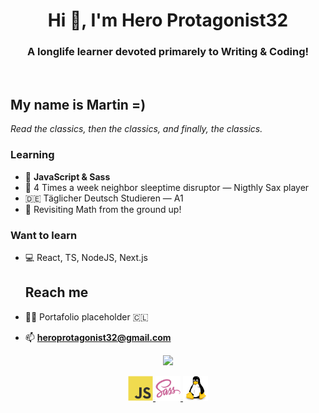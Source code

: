<h1 align="center">Hi 👋, I'm Hero Protagonist32</h1>
<h3 align="center">A longlife learner devoted primarely to Writing & Coding!</h3>
<br>

## My name is Martin =)

<p> <em>Read the classics, then the classics, and finally, the classics.</em> </p>

### Learning

- 🌱 **JavaScript & Sass**
- 🎷 4 Times a week neighbor sleeptime disruptor — Nigthly Sax player
- 🇩🇪 Täglicher Deutsch Studieren — A1
- 📐 Revisiting Math from the ground up!

### Want to learn
- 💻 React, TS, NodeJS, Next.js

  ## Reach me
  
- 👨‍💻 Portafolio placeholder 🇨🇱
- 📫 **heroprotagonist32@gmail.com**

  

<p align="center"> <img src="https://www.codewars.com/users/carafelix/badges/large"/> </p>
<p align="center"> <a href="https://developer.mozilla.org/en-US/docs/Web/JavaScript" target="_blank" rel="noreferrer"> <img src="https://raw.githubusercontent.com/devicons/devicon/master/icons/javascript/javascript-original.svg" alt="javascript" width="40" height="40"/> <a href="https://sass-lang.com" target="_blank" rel="noreferrer"> <img src="https://raw.githubusercontent.com/devicons/devicon/master/icons/sass/sass-original.svg" alt="sass" width="40" height="40"/> </a> <a href="https://www.linux.org/" target="_blank" rel="noreferrer"> <img src="https://raw.githubusercontent.com/devicons/devicon/master/icons/linux/linux-original.svg" alt="linux" width="40" height="40"/> </a> </p>


<!--
**carafelix/carafelix** is a ✨ _special_ ✨ repository because its `README.md` (this file) appears on your GitHub profile.

Here are some ideas to get you started:

- 🔭 I’m currently working on ...
- 🌱 I’m currently learning ...
- 👯 I’m looking to collaborate on ...
- 🤔 I’m looking for help with ...
- 💬 Ask me about ...
- 📫 How to reach me: ...
- 😄 Pronouns: ...
- ⚡ Fun fact: ...
-->
